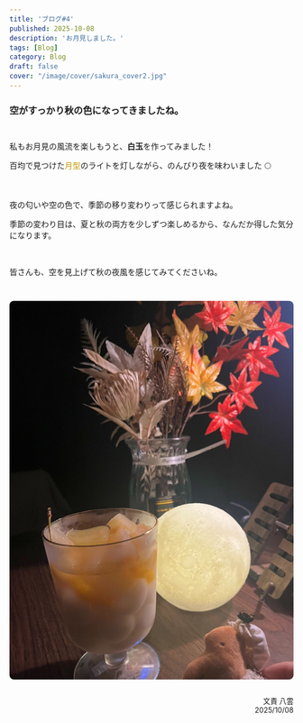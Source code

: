 ```yaml
---
title: 'ブログ#4'
published: 2025-10-08
description: 'お月見しました。'
tags: [Blog]
category: Blog
draft: false
cover: "/image/cover/sakura_cover2.jpg"
---
```


<!-- 
よく使うMDコマンド
&nbsp;
<span style="color: oklch(70% 0.15 90); font-size: 1.5em; font-weight: bold;">陶酔ロマン</span>
<span style="color: white; font-size: 1.6em; font-weight: bold;">どうぞ、これからよろしくお願いいたします！</span>
-->

### 空がすっかり秋の色になってきましたね。

<div style="display: flex; gap: 2em; align-items: flex-start; margin: 2em 0; flex-wrap: wrap;">
  <div style="flex: 2; min-width: 280px;">

  私もお月見の風流を楽しもうと、**白玉**を作ってみました！

  百均で見つけた<span style="color: oklch(70% 0.15 90);">月型</span>のライトを灯しながら、のんびり夜を味わいました 🌕

  &nbsp;
    
  夜の匂いや空の色で、季節の移り変わりって感じられますよね。

  季節の変わり目は、夏と秋の両方を少しずつ楽しめるから、なんだか得した気分になります。

  &nbsp;

  皆さんも、空を見上げて秋の夜風を感じてみてくださいね。

  </div>
  <div style="flex: 1; min-width: 280px;">
    <img src="/image/cover/blog4.jpg" alt="お月見" style="width: 100%; border-radius: 8px; margin-left: auto; display: block;">
  </div>
</div>

<div style="text-align: right; margin-top: 2em; color: var(--text-color-lighten); font-size: 0.9em;">
文責 八雲<br>
2025/10/08
</div>
